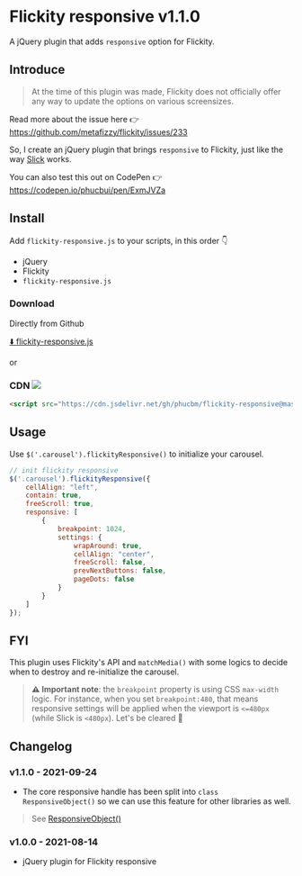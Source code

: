 # Flickity responsive v1.1.0

A jQuery plugin that adds `responsive` option for Flickity.

## Introduce

> At the time of this plugin was made, Flickity does not officially offer any way to update the options on various screensizes.

Read more about the issue here 👉 https://github.com/metafizzy/flickity/issues/233

So, I create an jQuery plugin that brings `responsive` to Flickity, just like the
way [Slick](https://kenwheeler.github.io/slick/) works.

You can also test this out on CodePen 👉 https://codepen.io/phucbui/pen/ExmJVZa

## Install

Add `flickity-responsive.js` to your scripts, in this order 👇

- jQuery
- Flickity
- `flickity-responsive.js`

### Download

Directly from Github

[⬇️ flickity-responsive.js](https://raw.githubusercontent.com/phucbm/flickity-responsive/master/flickity-responsive.js)

or

### CDN [![](https://data.jsdelivr.com/v1/package/gh/phucbm/flickity-responsive/badge)](https://www.jsdelivr.com/package/gh/phucbm/flickity-responsive)

```html
<script src="https://cdn.jsdelivr.net/gh/phucbm/flickity-responsive@master/flickity-responsive.js"></script>
```

## Usage

Use `$('.carousel').flickityResponsive()` to initialize your carousel.

```js
// init flickity responsive
$('.carousel').flickityResponsive({
    cellAlign: "left",
    contain: true,
    freeScroll: true,
    responsive: [
        {
            breakpoint: 1024,
            settings: {
                wrapAround: true,
                cellAlign: "center",
                freeScroll: false,
                prevNextButtons: false,
                pageDots: false
            }
        }
    ]
});
```

## FYI

This plugin uses Flickity's API and `matchMedia()` with some logics to decide when to destroy and re-initialize the
carousel.

> **⚠️ Important note**: the `breakpoint` property is using CSS `max-width` logic. For instance, when you set `breakpoint:480`, that means responsive settings will be applied when the viewport is `<=480px` (while Slick is `<480px`). Let's be cleared 💎

## Changelog

### v1.1.0 - 2021-09-24

- The core responsive handle has been split into `class ResponsiveObject()` so we can use this feature for other
  libraries as well.

> See [ResponsiveObject()](https://github.com/phucbm/js-gist/blob/main/responsive-object.js)

### v1.0.0 - 2021-08-14

- jQuery plugin for Flickity responsive